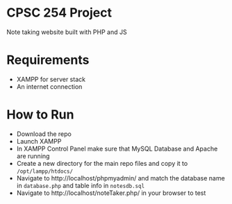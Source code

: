 # CPSC 254 Project
Note taking website built with PHP and JS

# Requirements
- XAMPP for server stack
- An internet connection 

# How to Run
- Download the repo
- Launch XAMPP 
- In XAMPP Control Panel make sure that MySQL Database and Apache are running
- Create a new directory for the main repo files and copy it to `/opt/lampp/htdocs/`
- Navigate to http://localhost/phpmyadmin/ and match the database name in `database.php` and table info in `notesdb.sql`
- Navigate to http://localhost/noteTaker.php/ in your browser to test

